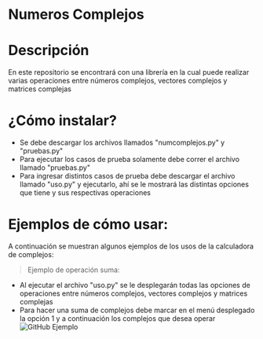 # Numeros Complejos
# Descripción
En este repositorio se encontrará con una librería en la cual puede realizar varias operaciones entre números complejos, vectores complejos y matrices complejas

# ¿Cómo instalar?
- Se debe descargar los archivos llamados "numcomplejos.py" y "pruebas.py"
- Para ejecutar los casos de prueba solamente debe correr el archivo llamado "pruebas.py"
- Para ingresar distintos casos de prueba debe descargar el archivo llamado "uso.py" y ejecutarlo, ahí se le mostrará las distintas opciones que tiene y sus respectivas operaciones

# Ejemplos de cómo usar:
A continuación se muestran algunos ejemplos de los usos de la calculadora de complejos:

>Ejemplo de operación suma:
- Al ejecutar el archivo "uso.py" se le desplegarán todas las opciones de operaciones entre números complejos, vectores complejos y matrices complejas
- Para hacer una suma de complejos debe marcar en el menú desplegado la opción 1 y a continuación los complejos que desea operar
![GitHub Ejemplo](C:\Users\2153815\Downloads\Complejos\Suma.PNG)

